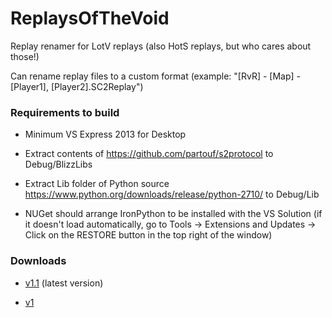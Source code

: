 # ReplaysOfTheVoid
Replay renamer for LotV replays (also HotS replays, but who cares about those!)

Can rename replay files to a custom format (example: "[RvR] - [Map] - [Player1], [Player2].SC2Replay")


### Requirements to build

* Minimum VS Express 2013 for Desktop

* Extract contents of https://github.com/partouf/s2protocol to Debug/BlizzLibs

* Extract Lib folder of Python source https://www.python.org/downloads/release/python-2710/ to Debug/Lib

* NUGet should arrange IronPython to be installed with the VS Solution (if it doesn't load automatically, go to Tools -> Extensions and Updates -> Click on the RESTORE button in the top right of the window)


### Downloads

* [v1.1](https://www.dropbox.com/s/liogiqlquzw4x9n/ReplaysOfTheVoid_v1_1.zip?dl=0) (latest version)

* [v1](https://www.dropbox.com/s/dnxgruya3vgc5rt/ReplaysOfTheVoid_v1.zip?dl=0)
